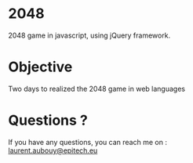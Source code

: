 # 2048
2048 game in javascript, using jQuery framework.

# Objective
Two days to realized the 2048 game in web languages

# Questions ?
If you have any questions, you can reach me on :
laurent.aubouy@epitech.eu
